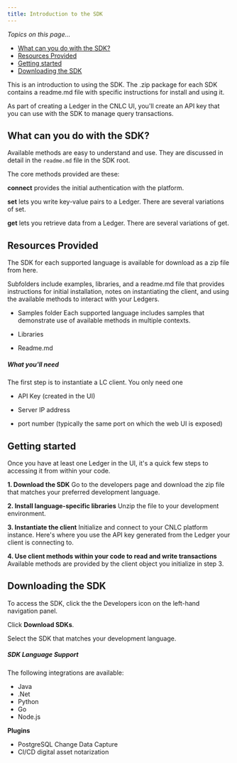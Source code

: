 ```yaml
---
title: Introduction to the SDK
---
```


_Topics on this page..._

- [What can you do with the SDK?](/help/use-ledger#what-can-you-do-with-the-sdk-?)
- [Resources Provided](/help/use-ledger#resources-provided)
- [Getting started](/help/use-ledger#getting-started)
- [Downloading the SDK](/help/use-ledger#downloading-the-sdk)

This is an introduction to using the SDK. The .zip package for each SDK contains a readme.md file with specific instructions for install and using it.

As part of creating a Ledger in the CNLC UI, you'll create an API key that you can use with the SDK to manage query transactions.

## What can you do with the SDK?

Available methods are easy to understand and use. They are discussed in detail in the ```readme.md``` file in the SDK root.

The core methods provided are these:

**connect** provides the initial authentication with the platform.

**set** lets you write key-value pairs to a Ledger. There are several variations of set.

**get** lets you retrieve data from a Ledger. There are several variations of get.

## Resources Provided

The SDK for each supported language is available for download as a zip file from here.

Subfolders include examples, libraries, and a readme.md file that provides instructions for initial installation, notes on instantiating the client, and using the available methods to interact with your Ledgers.

- Samples folder
  Each supported language includes samples that demonstrate use of available methods in multiple contexts.

- Libraries

- Readme.md

##### What you'll need

The first step is to instantiate a LC client. You only need one

- API Key (created in the UI)

- Server IP address

- port number (typically the same port on which the web UI is exposed)

## Getting started

Once you have at least one Ledger in the UI, it's a quick few steps to accessing it from within your code.

**1.  Download the SDK**
Go to the developers page and download the zip file that matches your preferred development language.

**2.  Install language-specific libraries**
Unzip the file to your development environment.

**3.  Instantiate the client**
Initialize and connect to your CNLC platform instance. Here's where you use the API key generated from the Ledger your client is connecting to.

**4.  Use client methods within your code to read and write transactions**
Available methods are provided by the client object you initialize in step 3.

## Downloading the SDK

To access the SDK, click the the Developers icon on the left-hand navigation panel.

Click **Download SDKs**.

<v-img src="/alt_devsdk_sm.png" alt="" ></v-img>

Select the SDK that matches your development language.

##### SDK Language Support

The following integrations are available:

* Java
* .Net
* Python
* Go
* Node.js

**Plugins**

* PostgreSQL Change Data Capture
* CI/CD digital asset notarization

<prev-next class="_margin-top-1" :prev="{ url: '/manage-ledger', label: 'Managing  Ledgers' }" :next="{ url: '/query-ledger', label: 'Querying Ledgers' }"></prev-next>


